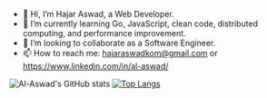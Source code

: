 - 👋 Hi, I’m Hajar Aswad, a Web Developer.
- 🌱 I’m currently learning Go, JavaScript, clean code, distributed computing, and performance improvement.
- 💞️ I’m looking to collaborate as a Software Engineer.
- 📫 How to reach me: hajaraswadkom@gmail.com or https://www.linkedin.com/in/al-aswad/


![Al-Aswad's GitHub stats](https://github-readme-stats.vercel.app/api?username=al-aswad&show_icons=true&theme=radical)
[![Top Langs](https://github-readme-stats.vercel.app/api/top-langs/?username=al-aswad&layout=compact)](https://github.com/al-aswad/github-readme-stats) 

